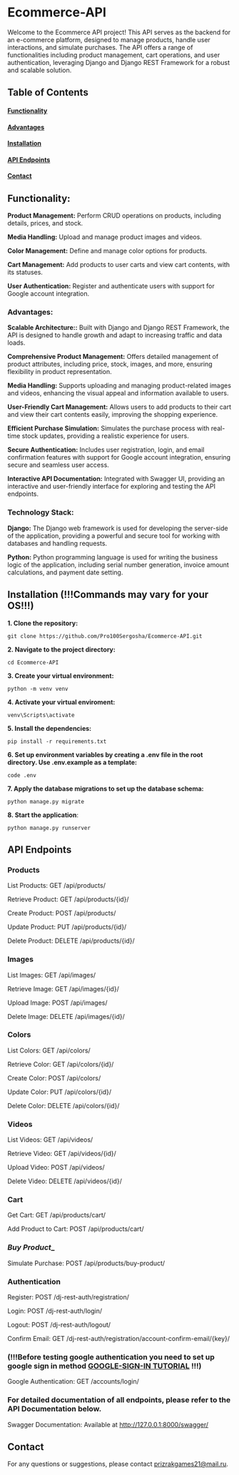 # Ecommerce-API

Welcome to the Ecommerce API project! This API serves as the backend for an e-commerce platform, designed to manage products, handle user interactions, and simulate purchases. The API offers a range of functionalities including product management, cart operations, and user authentication, leveraging Django and Django REST Framework for a robust and scalable solution.

## Table of Contents

#### [Functionality](#installation-commands-may-vary-for-your-os-1)

#### [Advantages](#advantages-1)

#### [Installation](#installation-1)

#### [API Endpoints](#api-endpoints-1)

#### [Contact](#contact-1)

## Functionality:

__Product Management:__ Perform CRUD operations on products, including details, prices, and stock.

__Media Handling:__ Upload and manage product images and videos.

__Color Management:__ Define and manage color options for products.

__Cart Management:__ Add products to user carts and view cart contents, with its statuses.

__User Authentication:__ Register and authenticate users with support for Google account integration.


### Advantages:

__Scalable Architecture::__ Built with Django and Django REST Framework, the API is designed to handle growth and adapt to increasing traffic and data loads.

__Comprehensive Product Management:__ Offers detailed management of product attributes, including price, stock, images, and more, ensuring flexibility in product representation.

__Media Handling:__ Supports uploading and managing product-related images and videos, enhancing the visual appeal and information available to users.

__User-Friendly Cart Management:__ Allows users to add products to their cart and view their cart contents easily, improving the shopping experience.

__Efficient Purchase Simulation:__ Simulates the purchase process with real-time stock updates, providing a realistic experience for users.

__Secure Authentication:__ Includes user registration, login, and email confirmation features with support for Google account integration, ensuring secure and seamless user access.

__Interactive API Documentation:__ Integrated with Swagger UI, providing an interactive and user-friendly interface for exploring and testing the API endpoints.

### Technology Stack:

__Django:__ The Django web framework is used for developing the server-side of the application, providing a powerful and secure tool for working with databases and handling requests.

__Python:__ Python programming language is used for writing the business logic of the application, including serial number generation, invoice amount calculations, and payment date setting.

## Installation (!!!Commands may vary for your OS!!!)

__1. Clone the repository:__

```
git clone https://github.com/Pro100Sergosha/Ecommerce-API.git
```
__2. Navigate to the project directory:__

```
cd Ecommerce-API
```

__3. Create your virtual environment:__
```
python -m venv venv
```

__4. Activate your virtual enviroment:__
```
venv\Scripts\activate
```
__5. Install the dependencies:__

```
pip install -r requirements.txt
```

__6. Set up environment variables by creating a .env file in the root directory. Use .env.example as a template:__
```
code .env
```
__7. Apply the database migrations to set up the database schema:__
```
python manage.py migrate
```
__8. Start the application__:
```
python manage.py runserver
```
## API Endpoints

### __Products__

List Products: GET /api/products/

Retrieve Product: GET /api/products/{id}/

Create Product: POST /api/products/

Update Product: PUT /api/products/{id}/

Delete Product: DELETE /api/products/{id}/


### __Images__

List Images: GET /api/images/

Retrieve Image: GET /api/images/{id}/

Upload Image: POST /api/images/

Delete Image: DELETE /api/images/{id}/


### __Colors__

List Colors: GET /api/colors/

Retrieve Color: GET /api/colors/{id}/

Create Color: POST /api/colors/

Update Color: PUT /api/colors/{id}/

Delete Color: DELETE /api/colors/{id}/


### __Videos__
List Videos: GET /api/videos/

Retrieve Video: GET /api/videos/{id}/

Upload Video: POST /api/videos/

Delete Video: DELETE /api/videos/{id}/


### __Cart__

Get Cart: GET /api/products/cart/

Add Product to Cart: POST /api/products/cart/


### _Buy Product__

Simulate Purchase: POST /api/products/buy-product/


### __Authentication__

Register: POST /dj-rest-auth/registration/

Login: POST /dj-rest-auth/login/

Logout: POST /dj-rest-auth/logout/

Confirm Email: GET /dj-rest-auth/registration/account-confirm-email/{key}/


### (!!!Before testing google authentication you need to set up google sign in method [GOOGLE-SIGN-IN TUTORIAL](https://www.youtube.com/watch?v=yO6PP0vEOMc) !!!)

Google Authentication: GET /accounts/login/


### __For detailed documentation of all endpoints, please refer to the API Documentation below.__

Swagger Documentation: Available at http://127.0.0.1:8000/swagger/


## Contact
For any questions or suggestions, please contact prizrakgames21@mail.ru.
